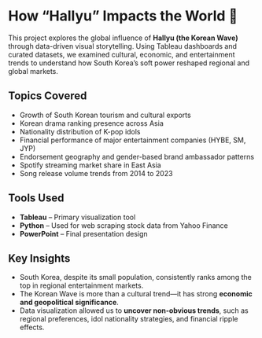 # How “Hallyu” Impacts the World 🎵

This project explores the global influence of **Hallyu (the Korean Wave)** through data-driven visual storytelling. Using Tableau dashboards and curated datasets, we examined cultural, economic, and entertainment trends to understand how South Korea’s soft power reshaped regional and global markets.

## Topics Covered

- Growth of South Korean tourism and cultural exports
- Korean drama ranking presence across Asia
- Nationality distribution of K-pop idols
- Financial performance of major entertainment companies (HYBE, SM, JYP)
- Endorsement geography and gender-based brand ambassador patterns
- Spotify streaming market share in East Asia
- Song release volume trends from 2014 to 2023

## Tools Used

- **Tableau** – Primary visualization tool
- **Python** – Used for web scraping stock data from Yahoo Finance
- **PowerPoint** – Final presentation design

## Key Insights

- South Korea, despite its small population, consistently ranks among the top in regional entertainment markets.
- The Korean Wave is more than a cultural trend—it has strong **economic and geopolitical significance**.
- Data visualization allowed us to **uncover non-obvious trends**, such as regional preferences, idol nationality strategies, and financial ripple effects.
